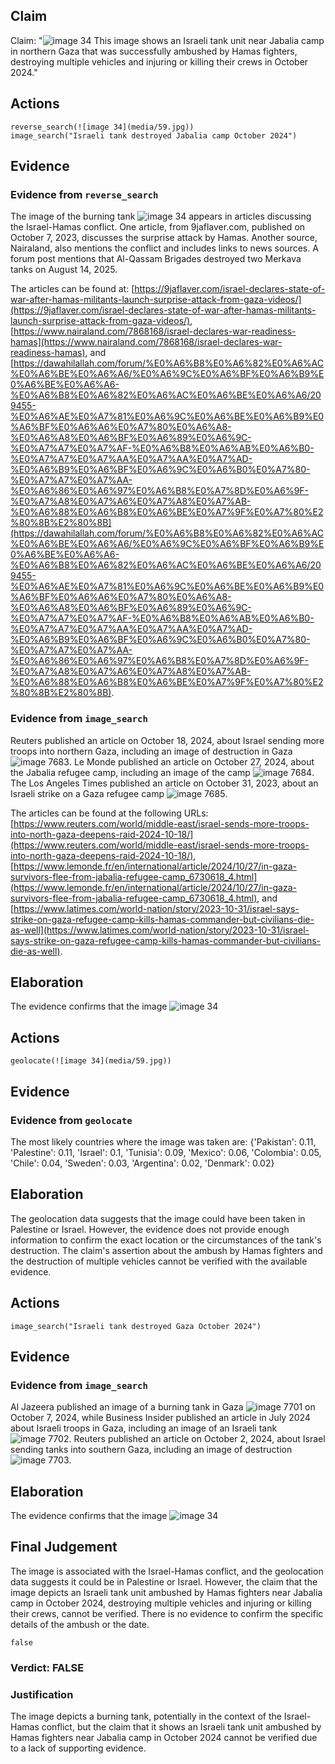 ## Claim
Claim: "![image 34](media/59.jpg) This image shows an Israeli tank unit near Jabalia camp in northern Gaza that was successfully ambushed by Hamas fighters, destroying multiple vehicles and injuring or killing their crews in October 2024."

## Actions
```
reverse_search(![image 34](media/59.jpg))
image_search("Israeli tank destroyed Jabalia camp October 2024")
```

## Evidence
### Evidence from `reverse_search`
The image of the burning tank ![image 34](media/59.jpg) appears in articles discussing the Israel-Hamas conflict. One article, from 9jaflaver.com, published on October 7, 2023, discusses the surprise attack by Hamas. Another source, Nairaland, also mentions the conflict and includes links to news sources. A forum post mentions that Al-Qassam Brigades destroyed two Merkava tanks on August 14, 2025.

The articles can be found at: [https://9jaflaver.com/israel-declares-state-of-war-after-hamas-militants-launch-surprise-attack-from-gaza-videos/](https://9jaflaver.com/israel-declares-state-of-war-after-hamas-militants-launch-surprise-attack-from-gaza-videos/), [https://www.nairaland.com/7868168/israel-declares-war-readiness-hamas](https://www.nairaland.com/7868168/israel-declares-war-readiness-hamas), and [https://dawahilallah.com/forum/%E0%A6%B8%E0%A6%82%E0%A6%AC%E0%A6%BE%E0%A6%A6/%E0%A6%9C%E0%A6%BF%E0%A6%B9%E0%A6%BE%E0%A6%A6-%E0%A6%B8%E0%A6%82%E0%A6%AC%E0%A6%BE%E0%A6%A6/209455-%E0%A6%AE%E0%A7%81%E0%A6%9C%E0%A6%BE%E0%A6%B9%E0%A6%BF%E0%A6%A6%E0%A7%80%E0%A6%A8-%E0%A6%A8%E0%A6%BF%E0%A6%89%E0%A6%9C-%E0%A7%A7%E0%A7%AF-%E0%A6%B8%E0%A6%AB%E0%A6%B0-%E0%A7%A7%E0%A7%AA%E0%A7%AA%E0%A7%AD-%E0%A6%B9%E0%A6%BF%E0%A6%9C%E0%A6%B0%E0%A7%80-%E0%A7%A7%E0%A7%AA-%E0%A6%86%E0%A6%97%E0%A6%B8%E0%A7%8D%E0%A6%9F-%E0%A7%A8%E0%A7%A6%E0%A7%A8%E0%A7%AB-%E0%A6%88%E0%A6%B8%E0%A6%BE%E0%A7%9F%E0%A7%80%E2%80%8B%E2%80%8B](https://dawahilallah.com/forum/%E0%A6%B8%E0%A6%82%E0%A6%AC%E0%A6%BE%E0%A6%A6/%E0%A6%9C%E0%A6%BF%E0%A6%B9%E0%A6%BE%E0%A6%A6-%E0%A6%B8%E0%A6%82%E0%A6%AC%E0%A6%BE%E0%A6%A6/209455-%E0%A6%AE%E0%A7%81%E0%A6%9C%E0%A6%BE%E0%A6%B9%E0%A6%BF%E0%A6%A6%E0%A7%80%E0%A6%A8-%E0%A6%A8%E0%A6%BF%E0%A6%89%E0%A6%9C-%E0%A7%A7%E0%A7%AF-%E0%A6%B8%E0%A6%AB%E0%A6%B0-%E0%A7%A7%E0%A7%AA%E0%A7%AA%E0%A7%AD-%E0%A6%B9%E0%A6%BF%E0%A6%9C%E0%A6%B0%E0%A7%80-%E0%A7%A7%E0%A7%AA-%E0%A6%86%E0%A6%97%E0%A6%B8%E0%A7%8D%E0%A6%9F-%E0%A7%A8%E0%A7%A6%E0%A7%A8%E0%A7%AB-%E0%A6%88%E0%A6%B8%E0%A6%BE%E0%A7%9F%E0%A7%80%E2%80%8B%E2%80%8B).


### Evidence from `image_search`
Reuters published an article on October 18, 2024, about Israel sending more troops into northern Gaza, including an image of destruction in Gaza ![image 7683](media/2025-08-29_21-59-1756504795-231392.jpg). Le Monde published an article on October 27, 2024, about the Jabalia refugee camp, including an image of the camp ![image 7684](media/2025-08-29_21-59-1756504795-583488.jpg). The Los Angeles Times published an article on October 31, 2023, about an Israeli strike on a Gaza refugee camp ![image 7685](media/2025-08-29_21-59-1756504795-880476.jpg).

The articles can be found at the following URLs: [https://www.reuters.com/world/middle-east/israel-sends-more-troops-into-north-gaza-deepens-raid-2024-10-18/](https://www.reuters.com/world/middle-east/israel-sends-more-troops-into-north-gaza-deepens-raid-2024-10-18/), [https://www.lemonde.fr/en/international/article/2024/10/27/in-gaza-survivors-flee-from-jabalia-refugee-camp_6730618_4.html](https://www.lemonde.fr/en/international/article/2024/10/27/in-gaza-survivors-flee-from-jabalia-refugee-camp_6730618_4.html), and [https://www.latimes.com/world-nation/story/2023-10-31/israel-says-strike-on-gaza-refugee-camp-kills-hamas-commander-but-civilians-die-as-well](https://www.latimes.com/world-nation/story/2023-10-31/israel-says-strike-on-gaza-refugee-camp-kills-hamas-commander-but-civilians-die-as-well).


## Elaboration
The evidence confirms that the image ![image 34](media/59.jpg)

## Actions
```
geolocate(![image 34](media/59.jpg))
```

## Evidence
### Evidence from `geolocate`
The most likely countries where the image was taken are: {'Pakistan': 0.11, 'Palestine': 0.11, 'Israel': 0.1, 'Tunisia': 0.09, 'Mexico': 0.06, 'Colombia': 0.05, 'Chile': 0.04, 'Sweden': 0.03, 'Argentina': 0.02, 'Denmark': 0.02}

## Elaboration
The geolocation data suggests that the image could have been taken in Palestine or Israel. However, the evidence does not provide enough information to confirm the exact location or the circumstances of the tank's destruction. The claim's assertion about the ambush by Hamas fighters and the destruction of multiple vehicles cannot be verified with the available evidence.


## Actions
```
image_search("Israeli tank destroyed Gaza October 2024")
```

## Evidence
### Evidence from `image_search`
Al Jazeera published an image of a burning tank in Gaza ![image 7701](media/2025-08-29_22-00-1756504837-936726.jpg) on October 7, 2024, while Business Insider published an article in July 2024 about Israeli troops in Gaza, including an image of an Israeli tank ![image 7702](media/2025-08-29_22-00-1756504838-499114.jpg). Reuters published an article on October 2, 2024, about Israel sending tanks into southern Gaza, including an image of destruction ![image 7703](media/2025-08-29_22-00-1756504838-848518.jpg).


## Elaboration
The evidence confirms that the image ![image 34](media/59.jpg)

## Final Judgement
The image is associated with the Israel-Hamas conflict, and the geolocation data suggests it could be in Palestine or Israel. However, the claim that the image depicts an Israeli tank unit ambushed by Hamas fighters near Jabalia camp in October 2024, destroying multiple vehicles and injuring or killing their crews, cannot be verified. There is no evidence to confirm the specific details of the ambush or the date.

`false`


### Verdict: FALSE

### Justification
The image depicts a burning tank, potentially in the context of the Israel-Hamas conflict, but the claim that it shows an Israeli tank unit ambushed by Hamas fighters near Jabalia camp in October 2024 cannot be verified due to a lack of supporting evidence.
